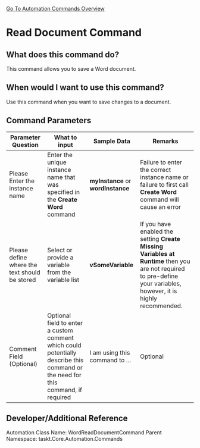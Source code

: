 <!--TITLE: Read Document Command -->
<!-- SUBTITLE: a command in the Word Commands group. -->
[Go To Automation Commands Overview](/automation-commands)


# Read Document Command


## What does this command do?
This command allows you to save a Word document.


## When would I want to use this command?
Use this command when you want to save changes to a document.


## Command Parameters
| Parameter Question   	| What to input  	|  Sample Data 	| Remarks  	|
| ---                    | ---               | ---           | ---       |
|Please Enter the instance name|Enter the unique instance name that was specified in the **Create Word** command|**myInstance** or **wordInstance**|Failure to enter the correct instance name or failure to first call **Create Word** command will cause an error|
|Please define where the text should be stored|Select or provide a variable from the variable list|**vSomeVariable**|If you have enabled the setting **Create Missing Variables at Runtime** then you are not required to pre-define your variables, however, it is highly recommended.|
|Comment Field (Optional)|Optional field to enter a custom comment which could potentially describe this command or the need for this command, if required|I am using this command to ...|Optional|


## Developer/Additional Reference
Automation Class Name: WordReadDocumentCommand
Parent Namespace: taskt.Core.Automation.Commands
